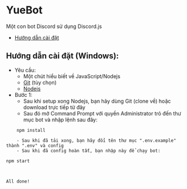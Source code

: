 # YueBot
Một con bot Discord sử dụng Discord.js
- [Hướng dẫn cài đặt](https://github.com/Kaysil/yue-bot/blob/master/README.md#h%C6%B0%E1%BB%9Bng-d%E1%BA%ABn-c%C3%A0i-%C4%91%E1%BA%B7t-windows)

## Hướng dẫn cài đặt (Windows):
- Yêu cầu:
    - Một chút hiểu biết về JavaScript/Nodejs
    - [Git](https://git-scm.com/) (tùy chọn)
    - [Nodejs](https://nodejs.org)
- Bước 1:
    - Sau khi setup xong Nodejs, bạn hãy dùng Git (clone về) hoặc download trực tiếp từ đây
    - Sau đó mở Command Prompt với quyền Administrator trỏ đến thư mục bot và nhập lệnh sau đây:
```
    npm install
```
```
    - Sau khi đã tải xong, bạn hãy đổi tên thư mục ".env.example" thành ".env" và config
    - Sau khi đã config hoàn tất, bạn nhập này để chạy bot:
```
    npm start
```


All done!



